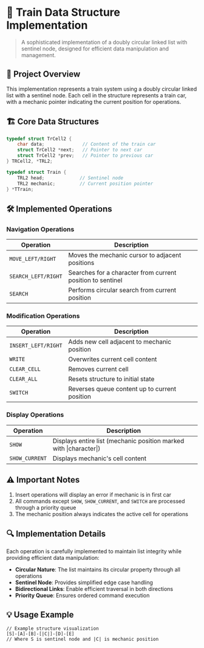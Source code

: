 # 🚂 Train Data Structure Implementation
> A sophisticated implementation of a doubly circular linked list with sentinel node, designed for efficient data manipulation and management.

## 🎯 Project Overview
This implementation represents a train system using a doubly circular linked list with a sentinel node. Each cell in the structure represents a train car, with a mechanic pointer indicating the current position for operations.

## 🏗️ Core Data Structures

```c
typedef struct TrCell2 {
    char data;              // Content of the train car
    struct TrCell2 *next;   // Pointer to next car
    struct TrCell2 *prev;   // Pointer to previous car
} TRCell2, *TRL2;

typedef struct Train {
    TRL2 head;             // Sentinel node
    TRL2 mechanic;         // Current position pointer
} *TTrain;
```

## 🛠️ Implemented Operations

### Navigation Operations
| Operation | Description |
|-----------|-------------|
| `MOVE_LEFT/RIGHT` | Moves the mechanic cursor to adjacent positions |
| `SEARCH_LEFT/RIGHT` | Searches for a character from current position to sentinel |
| `SEARCH` | Performs circular search from current position |

### Modification Operations
| Operation | Description |
|-----------|-------------|
| `INSERT_LEFT/RIGHT` | Adds new cell adjacent to mechanic position |
| `WRITE` | Overwrites current cell content |
| `CLEAR_CELL` | Removes current cell |
| `CLEAR_ALL` | Resets structure to initial state |
| `SWITCH` | Reverses queue content up to current position |

### Display Operations
| Operation | Description |
|-----------|-------------|
| `SHOW` | Displays entire list (mechanic position marked with \|character\|) |
| `SHOW_CURRENT` | Displays mechanic's cell content |

## ⚠️ Important Notes

1. Insert operations will display an error if mechanic is in first car
2. All commands except `SHOW`, `SHOW_CURRENT`, and `SWITCH` are processed through a priority queue
3. The mechanic position always indicates the active cell for operations

## 🔍 Implementation Details

Each operation is carefully implemented to maintain list integrity while providing efficient data manipulation:

- **Circular Nature**: The list maintains its circular property through all operations
- **Sentinel Node**: Provides simplified edge case handling
- **Bidirectional Links**: Enable efficient traversal in both directions
- **Priority Queue**: Ensures ordered command execution

## 💡 Usage Example

```console
// Example structure visualization
[S]-[A]-[B]-[|C|]-[D]-[E]
// Where S is sentinel node and |C| is mechanic position
```
